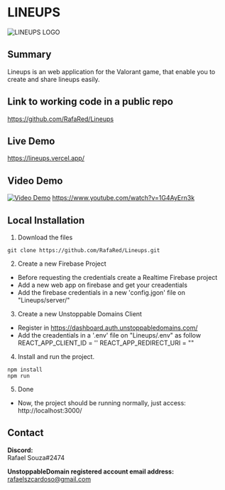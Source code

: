 # LINEUPS
![LINEUPS LOGO](https://i.imgur.com/6Tjq3XB.png)
## Summary
Lineups is an web application for the Valorant game, that enable you to create and share lineups easily.
    
## Link to working code in a public repo
https://github.com/RafaRed/Lineups  

## Live Demo
https://lineups.vercel.app/  

## Video Demo
[![Video Demo](http://img.youtube.com/vi/1G4AyErn3k/0.jpg)](https://www.youtube.com/watch?v=1G4AyErn3k)
https://www.youtube.com/watch?v=1G4AyErn3k
## Local Installation  
1. Download the files
```
git clone https://github.com/RafaRed/Lineups.git
```
2. Create a new Firebase Project  
- Before requesting the credentials create a Realtime Firebase project  
- Add a new web app on firebase and get your creadentials  
- Add the firebase credentials in a new 'config.jgon' file on "Lineups/server/"  

3. Create a new Unstoppable Domains Client  
- Register in https://dashboard.auth.unstoppabledomains.com/
- Add the creadentials in a '.env' file on "Lineups/.env" as follow
REACT_APP_CLIENT_ID = ''
REACT_APP_REDIRECT_URI = ""  

4. Install and run the project.
```  
npm install
npm run
```  
5. Done
- Now, the project should be running normally, just access: http://localhost:3000/  

## Contact
**Discord:**  
Rafael Souza#2474  

**UnstoppableDomain registered account email address:**  
rafaelszcardoso@gmail.com  

